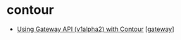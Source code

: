 # contour

- [Using Gateway API (v1alpha2) with Contour](https://projectcontour.io/guides/gateway-api/) [[gateway]]

[//begin]: # "Autogenerated link references for markdown compatibility"
[gateway]: ../learning/gateway.md "gateway"
[//end]: # "Autogenerated link references"